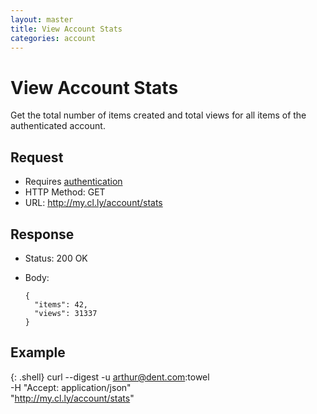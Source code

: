 ```yaml
---
layout: master
title: View Account Stats
categories: account
---
```


# View Account Stats

Get the total number of items created and total views for all items of the authenticated account.


## Request

- Requires [authentication](/usage/#authentication)
- HTTP Method: GET
- URL: http://my.cl.ly/account/stats


## Response

- Status: 200 OK
- Body:

      {
        "items": 42,
        "views": 31337
      }


## Example

{: .shell}
    curl --digest -u arthur@dent.com:towel \
         -H "Accept: application/json" \
         "http://my.cl.ly/account/stats"
